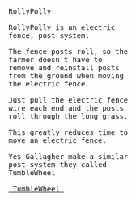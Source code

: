 <pre>
RollyPolly

RollyPolly is an electric
fence, post system.

The fence posts roll, so the
farmer doesn't have to 
remove and reinstall posts
from the ground when moving
the electric fence.

Just pull the electric fence
wire each end and the posts 
roll through the long grass.

This greatly reduces time to
move an electric fence.

Yes Gallagher make a similar 
post system they called
TumbleWheel

<a href="https://store.am.gallagher.com/am/au/en_AU/animal-management/electric-fencing/portable-fencing/posts---pigtails-and-tread-ins/tumble-wheel/p/G63800"
> TumbleWheel </a>








</pre>
